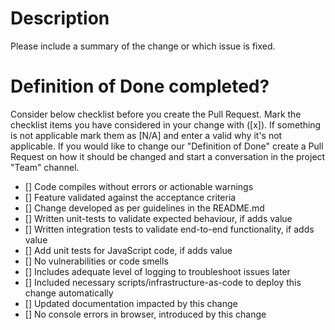 # Description
Please include a summary of the change or which issue is fixed.

# Definition of Done completed?
Consider below checklist before you create the Pull Request. Mark the checklist items you have considered in your change
with ([x]). If something is not applicable mark them as [N/A] and enter a valid why it's not applicable. If you would like to
change our "Definition of Done" create a Pull Request on how it should be changed and start a conversation in the project
"Team" channel.

- [] Code compiles without errors or actionable warnings
- [] Feature validated against the acceptance criteria
- [] Change developed as per guidelines in the README.md
- [] Written unit-tests to validate expected behaviour, if adds value
- [] Written integration tests to validate end-to-end functionality, if adds value
- [] Add unit tests for JavaScript code, if adds value
- [] No vulnerabilities or code smells
- [] Includes adequate level of logging to troubleshoot issues later
- [] Included necessary scripts/infrastructure-as-code to deploy this change automatically
- [] Updated documentation impacted by this change
- [] No console errors in browser, introduced by this change
